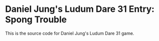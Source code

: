 Daniel Jung's Ludum Dare 31 Entry: Spong Trouble
=======

This is the source code for Daniel Jung's Ludum Dare 31 game.
